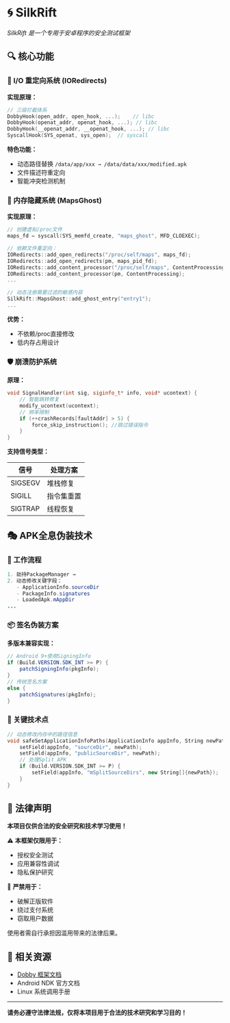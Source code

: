 # 🌀 SilkRift

*SilkRift 是一个专用于安卓程序的安全测试框架*

## 🔍 核心功能

### 📂 I/O 重定向系统 (IORedirects)

**实现原理：**

```cpp
// 三级拦截体系
DobbyHook(open_addr, open_hook, ...);    // libc
DobbyHook(openat_addr, openat_hook, ...); // libc
DobbyHook(__openat_addr, __openat_hook, ...); // libc
SyscallHook(SYS_openat, sys_open);  // syscall
```

**特色功能：**

- 动态路径替换 `/data/app/xxx → /data/data/xxx/modified.apk`
- 文件描述符重定向
- 智能冲突检测机制

### 👻 内存隐藏系统 (MapsGhost)

**实现原理：**

```cpp
// 创建虚拟/proc文件
maps_fd = syscall(SYS_memfd_create, "maps_ghost", MFD_CLOEXEC);

// 依赖文件重定向：
IORedirects::add_open_redirects("/proc/self/maps", maps_fd);
IORedirects::add_open_redirects(pm, maps_pid_fd);
IORedirects::add_content_processor("/proc/self/maps", ContentProcessing);
IORedirects::add_content_processor(pm, ContentProcessing);
...

// 动态注册需要过滤的敏感内容
SilkRift::MapsGhost::add_ghost_entry("entry1"); 
...

```

**优势：**

- 不依赖/proc直接修改
- 低内存占用设计

### 🛡️ 崩溃防护系统

**原理：**

```cpp
void SignalHandler(int sig, siginfo_t* info, void* ucontext) {
    // 智能跳转修复
    modify_ucontext(ucontext); 
    // 频率限制
    if (++crashRecords[faultAddr] > 5) {
        force_skip_instruction(); //跳过错误指令
    }
}
```

**支持信号类型：**


| 信号    | 处理方案   |
| ------- | ---------- |
| SIGSEGV | 堆栈修复   |
| SIGILL  | 指令集重置 |
| SIGTRAP | 线程恢复   |

## 🎭 APK全息伪装技术

### 🔄 工作流程

```java
1. 劫持PackageManager → 
2. 动态修改关键字段：
   - ApplicationInfo.sourceDir
   - PackageInfo.signatures
   - LoadedApk.mAppDir
...
```

### 📦 签名伪装方案

**多版本兼容实现：**

```java
// Android 9+使用SigningInfo
if (Build.VERSION.SDK_INT >= P) {
    patchSigningInfo(pkgInfo);
} 
// 传统签名方案
else {
    patchSignatures(pkgInfo);  
}
```

### 🔑 关键技术点

```cpp
// 动态修改内存中的路径信息
void safeSetApplicationInfoPaths(ApplicationInfo appInfo, String newPath) {
    setField(appInfo, "sourceDir", newPath);
    setField(appInfo, "publicSourceDir", newPath);
    // 处理Split APK
    if (Build.VERSION.SDK_INT >= P) {
        setField(appInfo, "mSplitSourceDirs", new String[]{newPath});
    }
}
```

## 📜 法律声明

**本项目仅供合法的安全研究和技术学习使用！**

⚠️ **本框架仅限用于：**

- 授权安全测试
- 应用兼容性调试
- 隐私保护研究

🚫 **严禁用于：**

- 破解正版软件
- 绕过支付系统
- 窃取用户数据

使用者需自行承担因滥用带来的法律后果。

## 🔗 相关资源

- [Dobby 框架文档](https://github.com/jmpews/Dobby)
- Android NDK 官方文档
- Linux 系统调用手册

---

**请务必遵守法律法规，仅将本项目用于合法的技术研究和学习目的！**
